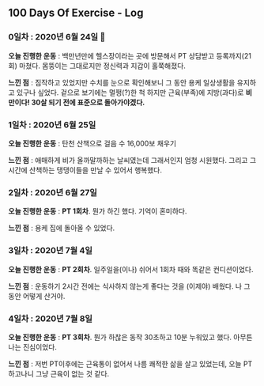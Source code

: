 ## 100 Days Of Exercise - Log

### 0일차 : 2020년 6월 24일 💸

**오늘 진행한 운동** : 백만년만에 헬스장이라는 곳에 방문해서 PT 상담받고 등록까지(21회) 마쳤다. 몸뚱이는 그대로지만 정신력과 지갑이 홀쭉해졌다.

**느낀 점** : 짐작하고 있었지만 수치를 눈으로 확인해보니 그 동안 용케 일상생활을 유지하고 있구나 싶었다. 겉으로 보기에는 멀쩡(?)한 척 하지만 근육(부족)에 지방(과다)로 **비만이다! 30살 되기 전에 표준으로 돌아가야겠다.**

### 1일차 : 2020년 6월 25일

**오늘 진행한 운동** : 탄천 산책으로 걸음 수 16,000보 채우기

**느낀 점** : 애매하게 비가 올까말까하는 날씨였는데 그래서인지 엄청 시원했다. 그리고 그 시간에 산책하는 댕댕이들을 만날 수 있어서 행복했다.

### 2일차 : 2020년 6월 27일

**오늘 진행한 운동** : **PT 1회차**. 뭔가 하긴 했다. 기억이 혼미하다.

**느낀 점** : 용케 집에 돌아올 수 있었다.

### 3일차 : 2020년 7월 4일

**오늘 진행한 운동** : **PT 2회차**. 일주일을(이나) 쉬어서 1회차 때와 똑같은 컨디션이었다.

**느낀 점** : 운동하기 2시간 전에는 식사하지 않는게 좋다는 것을 (이제야) 배웠다. 나 그 동안 어떻게 산거야.

### 4일차 : 2020년 7월 8일

**오늘 진행한 운동** : **PT 3회차**. 뭔가 하찮은 동작 30초하고 10분 누워있고 했다. 아무튼 나는 진심이었다.

**느낀 점** : 저번 PT이후에는 근육통이 없어서 나름 쾌적한 삶을 살고 있었는데, 오늘 PT하고나니 그냥 근육이 없는 것 같다.
